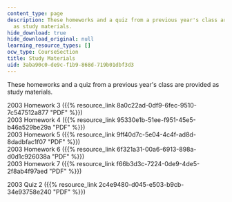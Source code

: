 ```yaml
---
content_type: page
description: These homeworks and a quiz from a previous year's class are provided
  as study materials.
hide_download: true
hide_download_original: null
learning_resource_types: []
ocw_type: CourseSection
title: Study Materials
uid: 3aba90c0-de9c-f1b9-868d-719b01dbf3d3
---
```


These homeworks and a quiz from a previous year's class are provided as study materials.

2003 Homework 3 ({{% resource_link 8a0c22ad-0df9-6fec-9510-7c547512a877 "PDF" %}})  
2003 Homework 4 ({{% resource_link 95330e1b-51ee-f951-45e5-b46a529be29a "PDF" %}})  
2003 Homework 5 ({{% resource_link 9ff40d7c-5e04-4c4f-ad8d-8dadbfac1f07 "PDF" %}})  
2003 Homework 6 ({{% resource_link 6f321a31-00a6-6913-898a-d0d1c926038a "PDF" %}})  
2003 Homework 7 ({{% resource_link f66b3d3c-7224-0de9-4de5-2f8ab4f97aed "PDF" %}})  
  
2003 Quiz 2 ({{% resource_link 2c4e9480-d045-e503-b9cb-34e93758e240 "PDF" %}})